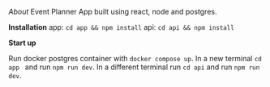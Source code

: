 *About*
Event Planner App built using react, node and postgres.

**Installation**
app: `cd app && npm install`
api: `cd api && npm install`


**Start up**

Run docker postgres container with `docker compose up`.
In a new terminal `cd app ` and run `npm run dev`.
In a different terminal run `cd api` and run `npm run dev`.